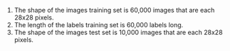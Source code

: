 1. The shape of the images training set is 60,000 images that are each 28x28 pixels.
2. The length of the labels training set is 60,000 labels long.
3. The shape of the images test set is 10,000 images that are each 28x28 pixels.
